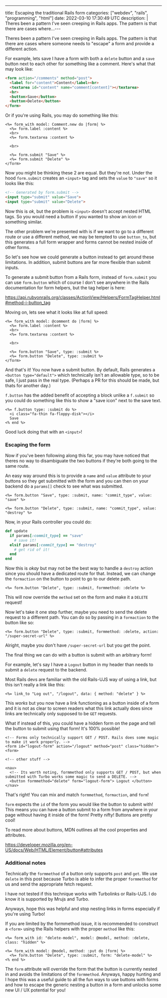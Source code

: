 ---
title: Escaping the traditional Rails form
categories: ["webdev", "rails", "programming", "html"]
date: 2022-03-10 17:30:49 UTC
description: |
  Theres been a pattern I've seen creeping in Rails apps. The pattern is that there are cases where...---

Theres been a pattern I've seen creeping in Rails apps. The pattern is that there are cases where someone needs to "escape" a form and provide a different action.

For example, lets save I have a form with both a `delete` button and a `save` button next to each other for something like a comment. Here's what that may look like:

```html
<form action="/comments" method="post">
  <label for="content">Content</label><br>
  <textarea id="content" name="comment[content]"></textarea>
  <br>
  <button>Save</button>
  <button>Delete</button>
</form>
```

Or if you're using Rails, you may do something like this:

```erb
<%= form_with model: Comment.new do |form| %>
  <%= form.label :content %>
  <br>
  <%= form.textarea :content %>
 
  <br>

  <%= form.submit "Save" %>
  <%= form.submit "Delete" %>
</form>
```

Now you might be thinking these 2 are equal. But they're not. Under the hood `form.submit` creates an `<input>` tag and sets the `value` to `"save"` so it looks like this:

```html
<!-- Generated by form.submit -->
<input type="submit" value="Save">
<input type="submit" value="Delete">
```

Now this is _ok_, but the problem is `<input>` doesn't accept nested HTML tags. So you would need a button if you wanted to show an icon or something similar. 

The other problem we're presented with is if we want to go to a different route or use a different method, we may be tempted to use `button_to`, but this generates a full form wrapper and forms cannot be nested inside of other forms.

So let's see how we could generate a button instead to get around these limitations. In addition, submit buttons are far more flexible than submit inputs.

To generate a submit button from a Rails form, instead of `form.submit` you can use `form.button` which of course I don't see anywhere in the Rails documentation for form helpers, but the tag helper is here:

https://api.rubyonrails.org/classes/ActionView/Helpers/FormTagHelper.html#method-i-button_tag

Moving on, lets see what it looks like at full speed:

```erb
<%= form_with model: @comment do |form| %>
  <%= form.label :content %>
  <br>
  <%= form.textarea :content %>
 
  <br>

  <%= form.button "Save", type: :submit %>
  <%= form.button "Delete", type: :submit %>
</form>
```

And that's it! You now have a submit button. By default, Rails generates a `<button type="default">` which technically isn't an allowable type, so to be safe, I just pass in the real type. (Perhaps a PR for this should be made, but thats for another day.)

`f.button` has the added benefit of accepting a block unlike a `f.submit` so you could do something like this to show a "save icon" next to the save text.

```erb
<%= f.button type: :submit do %>
  <i class="fa-thin fa-floppy-disk"></i> 
  Save
<% end %>
```

Good luck doing that with an `<input>`!

### Escaping the form

Now if you've been following along this far, you may have noticed that theres no way to disambiguate the two buttons if they're both going to the same route.

An easy way around this is to provide a `name` and `value` attribute to your buttons so they get submitted with the form and you can then on your backend do a `params[]` check to see what was submitted.

```erb
<%= form.button "Save", type: :submit, name: "commit_type", value: "save" %>

<%= form.button "Delete", type: :submit, name: "commit_type", value: "destroy" %>
```

Now, in your Rails controller you could do:

```rb
def update
  if params[:commit_type] == "save"
    # save it!
  elsif params[:commit_type] == "destroy"
    # get rid of it!
  end
end
```

Now this is _okay_ but may not be the best way to handle a `destroy` action since you should have a dedicated route for that. Instead, we can change the `formaction` on the button to point to go to our delete path.

```erb
<%= form.button "Delete", type: :submit, formmethod: :delete %> 
```

This will now override the `method` set on the form and make it a `DELETE` request!

Now let's take it one step further, maybe you need to send the delete request to a different path. You can do so by passing in a `formaction` to the button like so:

```erb
<%= form.button "Delete", type: :submit, formmethod: :delete, action: "/super-secret-url" %>
```

Alright, maybe you don't have `/super-secret-url` but you get the point.

The final thing we can do with a button is submit with an arbitrary form!

For example, let's say I have a `Logout` button in my header than needs to submit a `delete` request to the backend.

Most Rails devs are familiar with the old Rails-UJS way of using a link, but this isn't really a link like this:

```erb
<%= link_to "Log out", "/logout", data: { method: "delete" } %>
```

This _works_ but you now have a link functioning as a button inside of a form and it is not as clear to screen readers what this link actually does since links are technically only supposed to be `GET` requests.

What if instead of this, you could have a hidden form on the page and tell the button to submit using that form! It's 100% possible!

```erb
<!-- Forms only technically support GET / POST. Rails does some magic to make it work properly. -->
<form id="logout-form" action="/logout" method="post" class="hidden"><form>

<!-- other stuff -->

<nav>
  <!-- Its worth noting, formmethod only supports GET / POST, but when submitted with Turbo works some magic to send a DELETE. -->
  <button formmethod="delete" form="logout-form"> Logout </button>
</nav>
```

That's right! You can mix and match `formmethod`, `formaction`, and `form`!

`form` expects the `id` of the form you would like the button to submit with! This means you can have a button submit to a form from anywhere in your page without having it inside of the form! Pretty nifty! Buttons are pretty cool!

To read more about buttons, MDN outlines all the cool properties and attributes. 

https://developer.mozilla.org/en-US/docs/Web/HTML/Element/button#attributes

### Additional notes

Technically the `formmethod` of a button only supports `post` and `get`. We use `delete` in this post because Turbo is able to infer the proper `formmethod` for us and send the appropriate fetch request.

I have not tested if this technique works with Turbolinks or Rails-UJS. I do know it is supported by Mrujs and Turbo.

Anyways, hope this was helpful and stop nesting links in forms especially if you're using Turbo!

If you are limited by the formmethod issue, it is recommended to construct a `<form>` using the Rails helpers with the proper `method` like this:

```erb
<%= form_with id: "delete-model", model: @model, method: :delete, class: "hidden" %>

<%= form_with model: @model, method: :put do |form| %>
  <%= form.button "Delete", type: :submit, form: "delete-model" %>
<% end %>
```

The `form` attribute will override the form that the button is currently nested in and avoids the limitations of the `formmethod`. Anyways, happy hunting and I hope this was a useful guide to all the fun ways to use buttons with forms and how to escape the generic nesting a button in a form and unlocks some new UI / UX potential for you!
